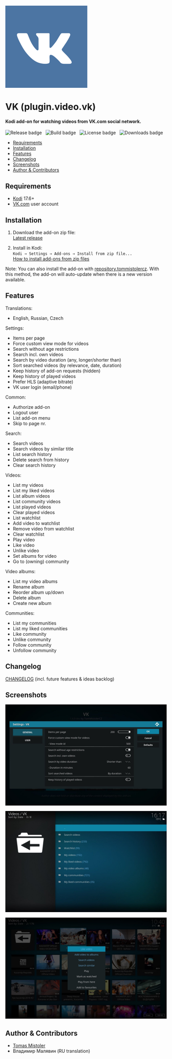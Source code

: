 ![Add-on icon](resources/icon.png)

# VK (plugin.video.vk)

#### Kodi add-on for watching videos from VK.com social network.

![Release badge](https://img.shields.io/github/release/tommistolercz/plugin.video.vk.svg) &nbsp;
![Build badge](https://img.shields.io/travis/tommistolercz/plugin.video.vk.svg) &nbsp; 
![License badge](https://img.shields.io/github/license/tommistolercz/plugin.video.vk.svg) &nbsp; 
![Downloads badge](https://img.shields.io/github/downloads/tommistolercz/plugin.video.vk/total.svg) &nbsp; 
 
- [Requirements](#requirements)
- [Installation](#installation)
- [Features](#features)
- [Changelog](#changelog)
- [Screenshots](#screenshots)
- [Author & Contributors](#author--contributors)

## Requirements

- [Kodi](https://kodi.tv) 17.6+ 
- [VK.com](https://vk.com) user account

## Installation

1. Download the add-on zip file:<br>
    [Latest release](https://github.com/tommistolercz/plugin.video.vk/releases/latest)
    
2. Install in Kodi:<br>
    `Kodi → Settings → Add-ons → Install from zip file...`<br>
    [How to install add-ons from zip files](https://kodi.wiki/view/HOW-TO:Install_add-ons_from_zip_files)

Note: You can also install the add-on with [repository.tommistolercz](https://github.com/tommistolercz/repository.tommistolercz). 
With this method, the add-on will auto-update when there is a new version available.

## Features

Translations:
- English, Russian, Czech

Settings:
- Items per page
- Force custom view mode for videos
- Search without age restrictions
- Search incl. own videos
- Search by video duration (any, longer/shorter than)
- Sort searched videos (by relevance, date, duration)
- Keep history of add-on requests (hidden)
- Keep history of played videos
- Prefer HLS (adaptive bitrate)
- VK user login (email/phone)

Common:
- Authorize add-on
- Logout user
- List add-on menu
- Skip to page nr.

Search:
- Search videos
- Search videos by similar title 
- List search history
- Delete search from history
- Clear search history

Videos:
- List my videos
- List my liked videos
- List album videos
- List community videos
- List played videos
- Clear played videos
- List watchlist
- Add video to watchlist
- Remove video from watchlist
- Clear watchlist
- Play video
- Like video
- Unlike video
- Set albums for video
- Go to (owning) community

Video albums:
- List my video albums
- Rename album
- Reorder album up/down
- Delete album
- Create new album

Communities:
- List my communities
- List my liked communities
- Like community
- Unlike community
- Follow community
- Unfollow community

## Changelog

[CHANGELOG](CHANGELOG.md) (incl. future features & ideas backlog)

## Screenshots

![Screenshot 1: Add-on settings](resources/media/screenshot01.jpg)

![Screenshot 2: Add-on menu](resources/media/screenshot02.jpg)

![Screenshot 3: Add-on content](resources/media/screenshot03.jpg)

## Author & Contributors 

- [Tomas Mistoler](https://github.com/tommistolercz)
- Владимир Малявин (RU translation)
